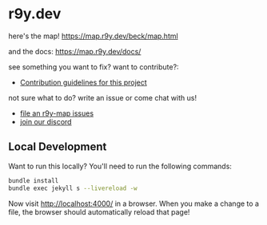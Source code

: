 # r9y.dev

here's the map! <https://map.r9y.dev/beck/map.html>

and the docs: <https://map.r9y.dev/docs/>

see something you want to fix?  want to contribute?:
- [Contribution guidelines for this project](CONTRIBUTING.md)
 
not sure what to do?  write an issue or come chat with us!
- [file an r9y-map issues](https://github.com/r9y-dev/r9y-map/issues)
- [join our discord](https://discord.com/invite/7exuFDbsrx)

## Local Development

Want to run this locally?  You'll need to run the following commands:

```bash
bundle install
bundle exec jekyll s --livereload -w
```

Now visit [http://localhost:4000/](http://localhost:4000/) in a browser.  When you make a change to a file, the browser should automatically reload that page!
